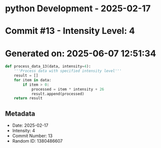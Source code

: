 ﻿# python Development - 2025-02-17
# Commit #13 - Intensity Level: 4
# Generated on: 2025-06-07 12:51:34
```python
def process_data_13(data, intensity=4):
    '''Process data with specified intensity level'''
    result = []
    for item in data:
        if item > 0:
            processed = item * intensity + 26
            result.append(processed)
    return result
```
## Metadata
- Date: 2025-02-17
- Intensity: 4
- Commit Number: 13
- Random ID: 1380486607
